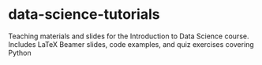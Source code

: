 # data-science-tutorials
Teaching materials and slides for the Introduction to Data Science course. Includes LaTeX Beamer slides, code examples, and quiz exercises covering Python
